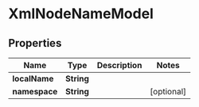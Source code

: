 

# XmlNodeNameModel


## Properties

| Name | Type | Description | Notes |
|------------ | ------------- | ------------- | -------------|
|**localName** | **String** |  |  |
|**namespace** | **String** |  |  [optional] |



